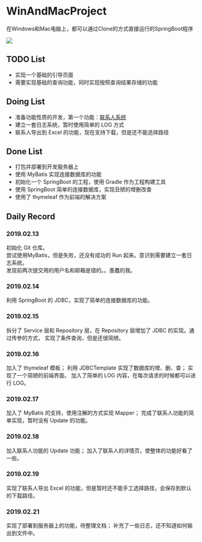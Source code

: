 # WinAndMacProject  
在Windows和Mac电脑上，都可以通过Clone的方式直接运行的SpringBoot程序    

![](http://img.shields.io/travis/MatthewLQM/WinAndMacProject.svg) 
 
## TODO List
+ 实现一个基础的引导页面
+ 需要实现基础的查询功能，同时实现按照查询结果存储的功能
## Doing List
+ 准备功能性质的开发，第一个功能：[联系人系统](docs/contact.md)
+ 建立一套日志系统，暂时使用简单的 LOG 方式
+ 联系人导出到 Excel 的功能，现在支持下载，但是还不能选择路径
## Done List
+ 打包并部署到开发服务器上
+ 使用 MyBatis 实现连接数据库的功能
+ 初始化一个 SpringBoot 的工程，使用 Gradle 作为工程构建工具
+ 使用 SpringBoot 简单的连接数据库，实现丑陋的增删改查
+ 使用了 thymeleaf 作为前端的解决方案
## Daily Record 
### 2019.02.13
初始化 Git 仓库。  
尝试使用MyBatis，但是失败，还没有成功的 Run 起来。意识到需要建立一套日志系统。     
发现前两次提交用的用户名和邮箱是错的。。愚蠢的我。
### 2019.02.14
利用 SpringBoot 的 JDBC，实现了简单的连接数据库的功能。
### 2019.02.15
拆分了 Service 层和 Repository 层，在 Repository 层增加了 JDBC 的实现。通过传参的方式，
实现了条件查询，但是还很简陋。
### 2019.02.16
加入了 thymeleaf 模板；
利用 JDBCTemplate 实现了数据库的增、删、查；
实现了一个简陋的前端界面。
加入了简单的 LOG 内容，在每次请求的时候都可以进行 LOG。
### 2019.02.17
加入了 MyBatis 的支持，使用注解的方式实现 Mapper；
完成了联系人功能的简单实现，暂时没有 Update 的功能。
### 2019.02.18
加入联系人功能的 Update 功能；
加入了联系人的详情页，使整体的功能好看了一些。
### 2019.02.19
实现了联系人导出 Excel 的功能，但是暂时还不能手工选择路径，会保存到默认的下载路径。
### 2019.02.21
实现了部署到服务器上的功能，待整理文档；
补充了一些日志，还不知道如何输出到文件中。